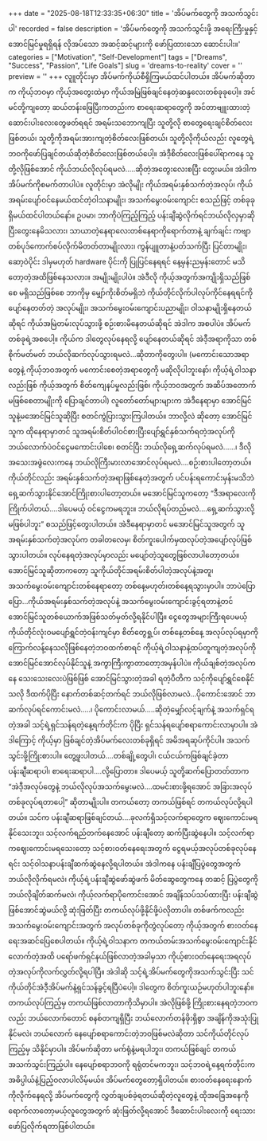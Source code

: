 +++
date = "2025-08-18T12:33:35+06:30"
title = 'အိပ်မက်တွေကို အသက်သွင်းပါ'
recorded = false
description = 'အိပ်မက်တွေကို အသက်သွင်းဖို့ အရေးကြီးမှုနှင့် အောင်မြင်မှုရရှိရန် လိုအပ်သော အဆင့်ဆင့်များကို ဖော်ပြထားသော ဆောင်းပါး။'
categories = ["Motivation", "Self-Development"]
tags = ["Dreams", "Success", "Passion", "Life Goals"]
slug = 'dreams-to-reality'
cover = ''
preview = ''
+++
လူူတိုင်းမှာ အိပ်မက်ကိုယ်စီရှိကြမယ်ထင်ပါတယ်။ အိပ်မက်ဆိုတာက ကိုယ့်ဘဝမှာ ကိုယ့်အတွေးထဲမှာ ကိုယ်အမြဲဖြစ်ချင်နေတဲ့ဆန္ဒလေးတစ်ခုခုပေါ့။ အင်မင်တို့ကျတော့ ဆယ်တန်းဖြေပြီးကတည်းက စာရေးဆရာတွေကို အင်တာဗျူးထားတဲ့ဆောင်းပါးလေးတွေဖတ်ရရင် အရမ်းသဘောကျပြီး သူတို့လို စာတွေရေးချင်စိတ်လေးဖြစ်တယ်၊
သူတို့ကိုအရမ်းအားကျတဲ့စိတ်လေးဖြစ်တယ်၊ သူတို့လိုကိုယ်လည်း လူတွေရဲ့ဘဝကိုဖော်ပြချင်တယ်ဆိုတဲ့စိတ်လေးဖြစ်တယ်ပေါ့။ အဲဒီ့စိတ်လေးဖြစ်ပေါ်ရာကနေ သူတို့လိုဖြစ်အောင် ကိုယ်ဘယ်လိုလုပ်ရမလဲ…..ဆိုတဲ့အတွေးလေးစပြီး တွေးမယ်။ အဲဒါက အိပ်မက်ကိုစမက်တာပါပဲ။ လူတိုင်းမှာ အဲလိုမျိုး ကိုယ်အရမ်းနှစ်သက်တဲ့အလုပ်၊ ကိုယ်အရမ်းပျော်ဝင်နေမယ်ထင်တဲ့ဝါသနာမျိုး၊ အသက်မွေးဝမ်းကျောင်း စသည်ဖြင့် တစ်ခုခုရှိမယ်ထင်ပါတယ်နော်။ ဥပမာ၊ ဘာကိုပဲကြည့်ကြည့် ပန်းချီဆွဲလိုက်ရင်ဘယ်လိုလှမှာဆိုပြီးတွေးနေမိသလား၊ သာယာတဲ့နေရာလေးတစ်နေရာကိုရောက်တာနဲ့ ချက်ချင်း ကဗျာတစ်ပုဒ်ကောက်စပ်လိုက်မိတတ်တာမျိုးလား၊ ကွန်ပျူတာနဲ့ပတ်သက်ပြီး ပြင်တာမျိုး၊ ဆော့ဝဲပိုင်း ဒါမှမဟုတ် hardware ပိုင်းကို ပြုပြင်နေရရင် နေ့မှန်းညမှန်းတောင် မသိတော့တဲ့အထိဖြစ်နေသလား။ အမျိုးမျိုးပါပဲ။
အဲဒီလို ကိုယ့်အတွက်အကျိုးရှိသည်ဖြစ်စေ မရှိသည်ဖြစ်စေ ဘာကိုမှ မျှော်ကိုးစိတ်မရှိဘဲ ကိုယ်တိုင်လိုက်ပါလုပ်ကိုင်နေရရင်ကို ပျော်နေတတ်တဲ့ အလုပ်မျိုး၊ အသက်မွေးဝမ်းကျောင်းပညာမျိုး၊ ဝါသနာမျိုးရှိနေတယ်ဆိုရင် ကိုယ်အမြဲတမ်းလုပ်သွားဖို့ စဉ်းစားမိနေတယ်ဆိုရင် အဲဒါက အစပါပဲ။ အိပ်မက်တစ်ခုရဲ့အစပေါ့။ ကိုယ်က ဒါတွေလုပ်နေရလို့ ပျော်နေတယ်ဆိုရင် အဲဒီ့အရာကိုသာ တစ်စိုက်မတ်မတ် ဘယ်လိုဆက်လုပ်သွားရမလဲ…ဆိုတာကိုတွေးပါ။ (မကောင်းသောအရာတွေနဲ့ ကိုယ့်ဘဝအတွက် မကောင်းစေတဲ့အရာတွေကို မဆိုလိုပါဘူးနော်၊ ကိုယ့်ရဲ့ဝါသနာလည်းဖြစ် ကိုယ့်အတွက် စိတ်ကျေနပ်မှုလည်းဖြစ်၊ ကိုယ့်ဘဝအတွက် အဆိပ်အတောက်မဖြစ်စေတာမျိုးကို ပြောချင်တာပါ)
လူတော်တော်များများက အဲဒီနေရာမှာ အောင်မြင်သူနဲ့မအောင်မြင်သူဆိုပြီး စတင်ကွဲပြားသွားကြပါတယ်။ ဘာလို့လဲ ဆိုတော့ အောင်မြင်သူက ထိုနေရာမှာတင် သူအရမ်းစိတ်ပါဝင်စားပြီးပျော်ရွှင်နှစ်သက်ရတဲ့အလုပ်ကို ဘယ်လောက်ပဲဝင်ငွေမကောင်းပါစေ၊ စတင်ပြီး ဘယ်လိုရှေ့ဆက်လုပ်ရမလဲ……၊ ဒီလိုအသေးအဖွဲလေးကနေ ဘယ်လိုကြီးမားလာအောင်လုပ်ရမလဲ….စဉ်းစားပါတော့တယ်။ ကိုယ်တိုင်လည်း အရမ်းနှစ်သက်တဲ့အရာဖြစ်နေတဲ့အတွက် ပင်ပန်းရကောင်းမှန်းမသိဘဲ ရှေ့ဆက်သွားနိုင်အောင်ကြိုးစားပါတော့တယ်။
မအောင်မြင်သူကတော့ “ဒီအရာလေးကို ကြိုက်ပါတယ်….ဒါပေမယ့် ဝင်ငွေကမရဘူး။ ဘယ်လိုရပ်တည်မလဲ….ရှေ့ဆက်သွားလို့မဖြစ်ပါဘူး” စသည်ဖြင့်တွေးပါတယ်။ အဲဒီနေရာမှာတင် မအောင်မြင်သူအတွက် သူအရမ်းနှစ်သက်တဲ့အလုပ်က တခါတလေမှ၊ စိတ်ကူးပေါက်မှထလုပ်တဲ့အပျော်လုပ်ဖြစ်သွားပါတယ်။ လုပ်နေရတဲ့အလုပ်မှာလည်း မပျော်တဲ့သူတွေဖြစ်လာပါတော့တယ်။
အောင်မြင်သူဆိုတာကတော့ သူကိုယ်တိုင်အရမ်းစိတ်ပါတဲ့အလုပ်နဲ့အတူ၊ အသက်မွေးဝမ်းကျောင်းတစ်နေရာတော့ တစ်နေ့မဟုတ်၊တစ်နေ့ရသွားမှာပါ။ ဘာပဲပြောပြော…ကိုယ်အရမ်းနှစ်သက်တဲ့အလုပ်နဲ့ အသက်မွေးဝမ်းကျောင်းခွင့်ရတာနဲ့တင် အောင်မြင်သူတစ်ယောက်အဖြစ်သတ်မှတ်လို့ရနိုင်ပါပြီ။
ငွေတွေအများကြီးရပေမယ့် ကိုယ်တိုင်လုံးဝမပျော်ရွှင်တဲ့ဝန်းကျင်မှာ စိတ်တွေရှု့ပ်၊ တစ်နေ့တစ်နေ့ အလုပ်လုပ်ရမှာကို ကြောက်လန့်နေသလိုဖြစ်နေတဲ့ဘဝထက်စာရင် ကိုယ့်ရဲ့ဝါသနာနဲ့ထပ်တူကျတဲ့အလုပ်ကို အောင်မြင်အောင်လုပ်နိုင်သူနဲ့ အကွာကြီးကွာတာတော့အမှန်ပါပဲ။ ကိုယ်ချစ်တဲ့အလုပ်ကနေ သေးသေးလေးပဲဖြစ်ဖြစ် အောင်မြင်သွားတဲ့အခါ ရတဲ့ပီတိက သင့်ကိုပျော်ရွှင်စေနိုင်သလို
ဒီထက်ပိုပြီး နောက်တစ်ဆင့်တက်ရင် ဘယ်လိုဖြစ်လာမလဲ…ပိုကောင်းအောင် ဘာဆက်လုပ်ရင်ကောင်းမလဲ..…၊ ပိုကောင်းလာမယ်…..ဆိုတဲ့မျှော်လင့်ချက်နဲ့ အသက်ရှင်ရတဲ့အခါ သင့်ရဲ့ရှင်သန်ရတဲ့နေ့ရက်တိုင်းက ပိုပြီး ရှင်သန်ရပျော်စရာကောင်းလာမှာပါ။
အဲဒါကြောင့် ကိုယ့်မှာ ဖြစ်ချင်တဲ့အိပ်မက်လေးတစ်ခုရှိရင် အမိအရဆုပ်ကိုင်ပါ။ အသက်သွင်းဖို့ကြိုးစားပါ။ တွေ့ဖူးပါတယ်….တစ်ချို့တွေပါ၊ ငယ်ငယ်ကဖြစ်ချင်ခဲ့တာ ပန်းချီဆရာပါ၊ စာရေးဆရာပါ….လို့ပြောတာ။ ဒါပေမယ့် သူတို့ဆက်ပြောတတ်တာက “အဲဒီ့အလုပ်တွေနဲ့ ဘယ်လိုလုပ်အသက်မွေးမလဲ….ထမင်းစားဖို့ရအောင် အခြားအလုပ်တစ်ခုလုပ်ရတာပေါ့” ဆိုတာမျိုးပါ။ တကယ်တော့ တကယ်ဖြစ်ရင် တကယ်လုပ်လို့ရပါတယ်။ သင်က ပန်းချီဆရာဖြစ်ချင်တယ်….ခုလက်ရှိသင့်လက်ရာတွေက ဈေးကောင်းမရနိုင်သေးဘူး၊ သင့်လက်ရည်တက်နေအောင် ပန်းချီတော့ ဆက်ပြီးဆွဲနေပါ။ သင့်လက်ရာကဈေးကောင်းမရသေးတော့ သင့်စားဝတ်နေရေးအတွက် ငွေရမယ့်အလုပ်တစ်ခုလုပ်နေရင်း သင့်ဝါသနာပန်းချီဆက်ဆွဲနေလို့ရပါတယ်။ အဲဒါကနေ ပန်းချီပြပွဲတွေအတွက် ဘယ်လိုလိုက်ရမလဲ၊ ကိုယ့်ရဲ့ပန်းချီဆွဲဖော်ဆွဲဖက် မိတ်ဆွေတွေကနေ တဆင့် ပြပွဲတွေကို ဘယ်လိုချိတ်ဆက်မလဲ၊ ကိုယ့်လက်ရာပိုကောင်းအောင် အချိန်သပ်သပ်ထားပြီး ပန်းချီဆွဲဖြစ်အောင်ဆွဲမယ်လို့ ဆုံးဖြတ်ပြီး တကယ်လုပ်ဖို့နိုင်ဖို့ပဲလိုတာပါ။ တစ်ဖက်ကလည်း အသက်မွေးဝမ်းကျောင်းအတွက် အလုပ်တစ်ခုကိုတွဲလုပ်တော့ ကိုယ့်အတွက် စားဝတ်နေရေးအဆင်ပြေစေပါတယ်။ ကိုယ့်ရဲ့ဝါသနာက တကယ်တမ်းအသက်မွေးဝမ်းကျောင်းနိုင်လောက်တဲ့အထိ ပရော်ဖက်ရှင်နယ်ဖြစ်လာတဲ့အခါမှသာ ကိုယ့်စားဝတ်နေရေးအရလုပ်တဲ့အလုပ်ကိုလက်လွှတ်လို့ရပါပြီ။ အဲဒါဆို သင့်ရဲ့အိပ်မက်တွေကိုအသက်သွင်းပြီး သင်ကိုယ်တိုင်အဲဒီ့အိပ်မက်နဲ့ရှင်သန်ခွင့်ရပြီပဲပေါ့။ ဒါတွေက စိတ်ကူးယဉ်မဟုတ်ပါဘူးနော်။ တကယ်လုပ်ကြည့်မှ တကယ်ဖြစ်လာတာကိုသိမှာပါ။ အဲလိုဖြစ်ဖို့ ကြိုးစားနေရတဲ့ဘဝကလည်း ဘယ်လောက်တောင် စနစ်တကျရှိပြီး ဘယ်လောက်တန်ဖိုးရှိစွာ အချိန်ကိုအသုံးပြုနိုင်မလဲ၊ ဘယ်လောက် နေပျော်စရာကောင်းတဲ့ဘဝဖြစ်မလဲဆိုတာ သင်ကိုယ်တိုင်လုပ်ကြည့်မှ သိနိုင်မှာပါ။ အိပ်မက်ဆိုတာ မက်ရုံနဲ့မရပါဘူး၊ တကယ်ဖြစ်ချင် တကယ်အသက်သွင်းကြည့်ပါ။ နေပျော်စရာဘဝကို ရရုံတင်မကဘူး၊ သင့်ဘဝရဲ့နေ့ရက်တိုင်းက အဓိပ္ပါယ်နဲ့ပြည့်ဝလာပါလိမ့်မယ်။
အိပ်မက်တွေတော့ရှိပါတယ်။ စားဝတ်နေရေးနောက်ကိုလိုက်နေရလို့ အိပ်မက်တွေကို လွှတ်ချပစ်ခဲ့ရတယ်ဆိုတဲ့လူတွေနဲ့ ထိုအခြေအနေကို ရောက်လာတော့မယ့်လူတွေအတွက် ဆုံးဖြတ်လို့ရအောင် ဒီဆောင်းပါးလေးကို ရေးသားဖော်ပြလိုက်ရတာဖြစ်ပါတယ်။ 